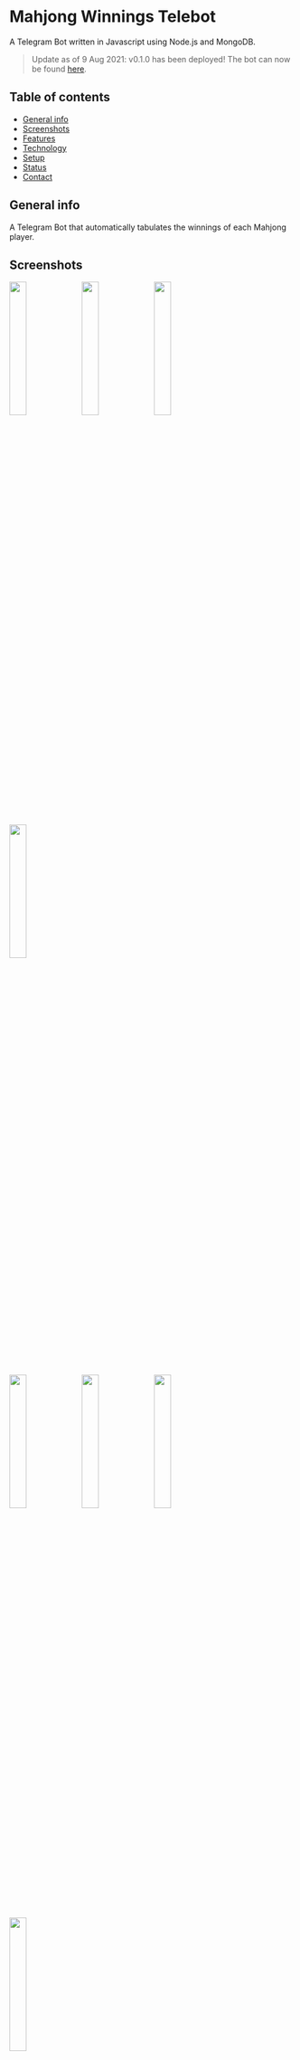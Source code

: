 # Mahjong Winnings Telebot
A Telegram Bot written in Javascript using Node.js and MongoDB.

> Update as of 9 Aug 2021: v0.1.0 has been deployed! The bot can now be found [here](https://t.me/MahjongCalculator_Bot).

## Table of contents

- [General info](#general-info)
- [Screenshots](#screenshots)
- [Features](#features)
- [Technology](#technology)
- [Setup](#setup)
- [Status](#status)
- [Contact](#contact)

## General info
A Telegram Bot that automatically tabulates the winnings of each Mahjong player.

## Screenshots

<p float="left">
    <img src="https://imgur.com/lNWJbm3.png" width="24.6%">
    <img src="https://imgur.com/6fVDXU2.png" width="24.6%">
    <img src="https://imgur.com/llu89QY.png" width="24.6%">
    <img src="https://imgur.com/earUNaF.png" width="24.6%">
</p>

<p float="left">
    <img src="https://imgur.com/7cPA57M.png" width="24.6%">
    <img src="https://imgur.com/TstAeZP.png" width="24.6%">
    <img src="https://imgur.com/XYYOnTv.png" width="24.6%">
    <img src="https://imgur.com/iJShY36.png" width="24.6%">
</p>

Click [here](https://imgur.com/a/1cckhdo) for more screenshots!

## Features

- Private room creation using Random.org API to generate a random passcode.
- Update and undo winnings in 2 simple clicks
- Accurately tabulates each user's winnings and loses
- Settings include toggling between shooter and non-shooter and setting winning systems

## Technology

- Node.js
- MongoDB
- Telegram Bot API
- Heroku

## Setup

Clone the [repository](https://github.com/tanjiaxian99/mahjong-winnings-telebot) onto your local machine. Install [Node.js](https://nodejs.org/en/download/) and [MongoDB](https://www.mongodb.com/try/download/community).

Install dependencies by running

    npm install

Once done, start the app with

    npm start

## Status

Project is stable at v0.1.0.

## Contact

Created by [Jia Xian](https://www.linkedin.com/in/jia-xian-tan-5490721a0/) - feel free to contact me!
